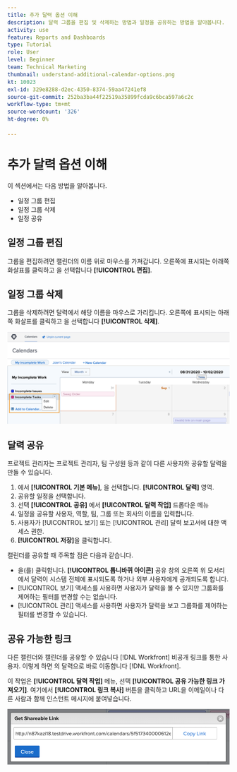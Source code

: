 ```yaml
---
title: 추가 달력 옵션 이해
description: 달력 그룹을 편집 및 삭제하는 방법과 일정을 공유하는 방법을 알아봅니다.
activity: use
feature: Reports and Dashboards
type: Tutorial
role: User
level: Beginner
team: Technical Marketing
thumbnail: understand-additional-calendar-options.png
kt: 10023
exl-id: 329e8288-d2ec-4350-8374-59aa47241ef8
source-git-commit: 252ba3ba44f22519a35899fcda9c6bca597a6c2c
workflow-type: tm+mt
source-wordcount: '326'
ht-degree: 0%

---
```


# 추가 달력 옵션 이해

이 섹션에서는 다음 방법을 알아봅니다.

* 일정 그룹 편집
* 일정 그룹 삭제
* 일정 공유

## 일정 그룹 편집

그룹을 편집하려면 캘린더의 이름 위로 마우스를 가져갑니다. 오른쪽에 표시되는 아래쪽 화살표를 클릭하고 을 선택합니다 **[!UICONTROL 편집]**.

## 일정 그룹 삭제

그룹을 삭제하려면 달력에서 해당 이름을 마우스로 가리킵니다. 오른쪽에 표시되는 아래쪽 화살표를 클릭하고 을 선택합니다 **[!UICONTROL 삭제]**.

![달력 그룹화 삭제 옵션을 보여주는 화면 이미지입니다](assets/calendar-3-0.png)

## 달력 공유

프로젝트 관리자는 프로젝트 관리자, 팀 구성원 등과 같이 다른 사용자와 공유할 달력을 만들 수 있습니다.

1. 에서 **[!UICONTROL 기본 메뉴]**, 을 선택합니다. **[!UICONTROL 달력]** 영역.
1. 공유할 일정을 선택합니다.
1. 선택 **[!UICONTROL 공유]** 에서 **[!UICONTROL 달력 작업]** 드롭다운 메뉴
1. 일정을 공유할 사용자, 역할, 팀, 그룹 또는 회사의 이름을 입력합니다.
1. 사용자가 [!UICONTROL 보기] 또는 [!UICONTROL 관리] 달력 보고서에 대한 액세스 권한.
1. **[!UICONTROL 저장]**&#x200B;을 클릭합니다.

캘린더를 공유할 때 주목할 점은 다음과 같습니다.

* 을(를) 클릭합니다. **[!UICONTROL 톱니바퀴 아이콘]** 공유 창의 오른쪽 위 모서리에서 달력이 시스템 전체에 표시되도록 하거나 외부 사용자에게 공개되도록 합니다.
* [!UICONTROL 보기] 액세스를 사용하면 사용자가 달력을 볼 수 있지만 그룹화를 제어하는 필터를 변경할 수는 없습니다.
* [!UICONTROL 관리] 액세스를 사용하면 사용자가 달력을 보고 그룹화를 제어하는 필터를 변경할 수 있습니다.

## 공유 가능한 링크

다른 캘린더와 캘린더를 공유할 수 있습니다 [!DNL Workfront] 비공개 링크를 통한 사용자. 이렇게 하면 의 달력으로 바로 이동합니다 [!DNL Workfront].

이 작업은 **[!UICONTROL 달력 작업]** 메뉴, 선택 **[!UICONTROL 공유 가능한 링크 가져오기]**. 여기에서 **[!UICONTROL 링크 복사]** 버튼을 클릭하고 URL을 이메일이나 다른 사람과 함께 인스턴트 메시지에 붙여넣습니다.

![이미지 [!UICONTROL 공유 가능한 링크 가져오기] screen](assets/calendar-3-1.png)
